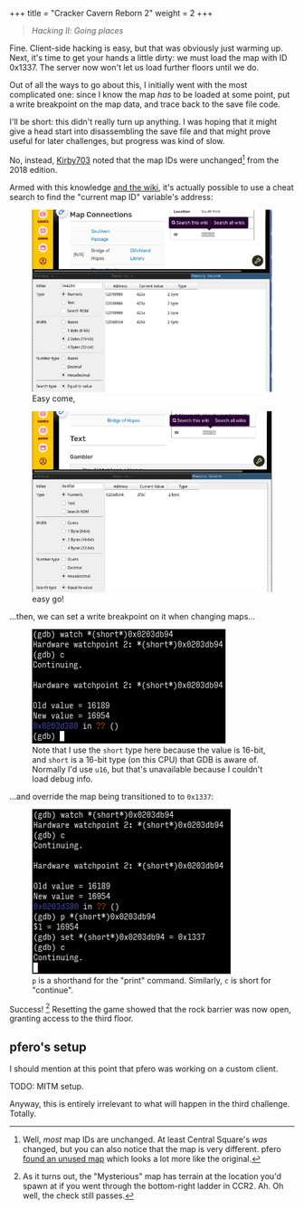 +++
title = "Cracker Cavern Reborn 2"
weight = 2
+++

> *Hacking Ⅱ: Going places*

<!-- more -->

Fine. Client-side hacking is easy, but that was obviously just warming up.
Next, it's time to get your hands a little dirty: we must load the map with ID 0x1337.
The server now won't let us load further floors until we do.

Out of all the ways to go about this, I initially went with the most complicated one: since I know the map *has* to be loaded at some point, put a write breakpoint on the map data, and trace back to the save file code.

I'll be short: this didn't really turn up anything.
I was hoping that it might give a head start into disassembling the save file and that might prove useful for later challenges, but progress was kind of slow.

No, instead, [Kirby703](https://twitter.com/Kirby703_) noted that the map IDs were unchanged[^unchanged] from the 2018 edition.

Armed with this knowledge [and the wiki](https://thezzazzglitch.fandom.com/wiki/Category:Glitchland_Locations), it's actually possible to use a cheat search to find the "current map ID" variable's address:

<figure>
<img alt="Screenshot of a new cheat search" src="new_search.png">
<figcaption>Easy come,</figcaption>
</figure>

<figure>
<img alt="Screenshot of the correct address" src="found.png">
<figcaption>easy go!</figcaption>
</figure>

...then, we can set a write breakpoint on it when changing maps...

<figure>
<img alt="Screenshot of watchpoint being set" src="watchpoint.png">
<figcaption>Note that I use the <code>short</code> type here because the value is 16-bit, and <code>short</code> is a 16-bit type (on this CPU) that GDB is aware of. Normally I'd use <code>u16</code>, but that's unavailable because I couldn't load debug info.</figcaption>
</figure>

...and override the map being transitioned to to `0x1337`:

<figure>
<img alt="Screenshot of the value being overridden" src="override.png">
<figcaption><code>p</code> is a shorthand for the "print" command. Similarly, <code>c</code> is short for "continue".</figcaption>
</figure>

Success! [^mysterious_cave]
Resetting the game showed that the rock barrier was now open, granting access to the third floor.

[^unchanged]: Well, *most* map IDs are unchanged. At least Central Square's *was* changed, but you can also notice that the map is very different. pfero [found an unused map](https://cdn.discordapp.com/attachments/959199845191659540/960527271238717491/output.mp4) which looks a lot more like the original.

[^mysterious_cave]: As it turns out, the "Mysterious" map has terrain at the location you'd spawn at if you went through the bottom-right ladder in CCR2. Ah. Oh well, the check still passes.

## pfero's setup

I should mention at this point that pfero was working on a custom client.

TODO: MITM setup.

Anyway, this is entirely irrelevant to what will happen in the third challenge.
Totally.
